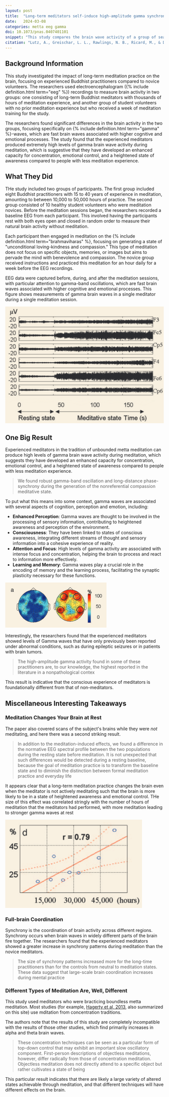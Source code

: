 ```yaml
---
layout: post
title:  "Long-term meditators self-induce high-amplitude gamma synchrony during mental practice"
date:   2024-03-08
categories: metta eeg gamma
doi: 10.1073/pnas.0407401101
snippet: "This study compares the brain wave activity of a group of seasoned meditators to that of meditation novices, both at rest and during meditation. It finds that experienced meditators generate extremely high amounts of gamma brain waves, associated with enhanced perception, consciouness, attention and memory.  These gamma waves are elevated both in- and out- side of meditation. More meditation experience is correlated with stronger gamma waves."
citation: "Lutz, A., Greischar, L. L., Rawlings, N. B., Ricard, M., & Davidson, R. J. (2004). Long-term meditators self-induce high-amplitude gamma synchrony during mental practice. In *Proceedings of the National Academy of Sciences* (Vol. 101, Issue 46, pp. 16369–16373). Proceedings of the National Academy of Sciences. [10.1073/pnas.0407401101](https://www.doi.org/10.1073/pnas.0407401101)"
---
```


## Background Information

This study investigated the impact of long-term meditation practice on the brain, focusing on experienced Buddhist practitioners compared to novice volunteers. The researchers used electroencephalogram ({% include definition.html term="eeg" %}) recordings to measure brain activity in two groups: one consisting of long-term Buddhist meditators with thousands of hours of meditation experience, and another group of student volunteers with no prior meditation experience but who received a week of meditation training for the study.

The researchers found significant differences in the brain activity in the two groups, focusing specifically on {% include definition.html term="gamma" %}-waves, which are fast brain waves associated with higher cognitive and emotional processes. The study found that the experienced meditators produced extremely high levels of gamma brain wave activity during meditation, which is suggestive that they have developed an enhanced capacity for concentration, emotional control, and a heightened state of awareness compared to people with less meditation experience.

## What They Did

THe study included two groups of participants. The first group included eight Buddhist practitioners with 15 to 40 years of experience in meditation, amounting to between 10,000 to 50,000 hours of practice. The second group consisted of 10 healthy student volunteers who were meditation novices.  Before the meditation sessions began, the researchers recorded a baseline EEG from each participant. This involved having the participants rest with both eyes open and closed in random order to measure their natural brain activity without meditation.

Each participant then engaged in meditation on the {% include definition.html term="brahmaviharas" %}, focusing on generating a state of "unconditional loving-kindness and compassion." This type of meditation does not focus on specific objects, memories, or images but aims to pervade the mind with benevolence and compassion. The novice group received instructions and practiced this meditation for an hour daily for a week before the EEG recordings.

EEG data were captured before, during, and after the meditation sessions, with particular attention to gamma-band oscillations, which are fast brain waves associated with higher cognitive and emotional processes.  This figure shows measurements of gamma brain waves in a single meditator during a single meditation session.

![The size of gamma waves for one meditator during a session measured from four electrodes.  The meditator started meditating at 45 seconds, and the amplitude of the gamma waves picks up quickly and continues to increase in size](/assets/article_images/high-amplitude-gamma-synchrony/gamma.png)

## One Big Result

Experienced meditators in the tradition of unbounded metta meditation can produce high levels of gamma brain wave activity during meditation, which suggests they have developed an enhanced capacity for concentration, emotional control, and a heightened state of awareness compared to people with less meditation experience.

> We found robust gamma-band oscillation and long-distance phase-synchrony during the generation of the nonreferential compassion meditative state.

To put what this means into some context, gamma waves are associated with several aspects of cognition, perception and emotion, including:

* **Enhanced Perception**: Gamma waves are thought to be involved in the processing of sensory information, contributing to heightened awareness and perception of the environment.
* **Consciousness**: They have been linked to states of conscious awareness, integrating different streams of thought and sensory information into a cohesive experience of reality.
* **Attention and Focus**: High levels of gamma activity are associated with intense focus and concentration, helping the brain to process and react to information more effectively.
* **Learning and Memory**: Gamma waves play a crucial role in the encoding of memory and the learning process, facilitating the synaptic plasticity necessary for these functions.

![Maps showing what fraction of the meditators in the inexperienced (left) and experienced (right) groups had increases of at least 2x in gamma wave amplitude during meditation.  Almost all experienced meditators experienced sharp spikes in the amplitude of their brain's gamma waves](/assets/article_images/high-amplitude-gamma-synchrony/gamma_map.png)

Interestingly, the researchers found that the experienced meditators showed levels of Gamma waves that have only previously been reported under abnormal conditions, such as during epileptic seizures or in patients with brain tumors.

> The high-amplitude gamma activity found in some of these practitioners are, to our knowledge, the highest reported in the literature in a nonpathological contex

This result is indicative that the conscious experience of meditators is foundationally different from that of non-meditators.

## Miscellaneous Interesting Takeaways

### Meditation Changes Your Brain at Rest

The paper also covered scans of the subject's brains while they were *not* meditating, and here there was a second striking result.

> In addition to the meditation-induced effects, we found a difference in the normative EEG spectral profile between the two populations during the resting state before meditation. It is not unexpected that such differences would be detected during a resting baseline, because the goal of meditation practice is to transform the baseline state and to diminish the distinction between formal meditation practice and everyday life

It appears clear that a long-term meditation practice changes the brain even when the meditator is not actively meditating such that the brain is more likely to be in a state of heightened awareness and emotional control.  THe size of this effect was correlated stringly with the number of hours of meditation that the meditators had performed, with more meditation leading to stronger gamma waves at rest

![Plot showing the relative gamma activation for the meditators at rest as a function of the number of hours of meditative experience they have.  There is a strong positive correlation between the number of hours of meditation experience and the strength of the resting gamma waves](/assets/article_images/high-amplitude-gamma-synchrony/gamma_vs_experience.png)

### Full-brain Coordination

Synchrony is the coordination of brain activity across different regions.  Synchrony occurs when brain waves in widely different parts of the brain fire together.  The researchers found that the experienced meditators showed a greater increase in synchrony patterns during meditation than the novice meditators.

> The size of synchrony patterns increased more for the long-time practitioners than for the controls from neutral to meditation states. These data suggest that large-scale brain coordination increases during mental practice

### Different Types of Meditation Are, Well, Different

This study used meditators who were bracticing boundless metta meditation.  Most studies (for example, [Hagerty et al, 2013](/ecstatic-meditation-reward-system), also summarized on this site) use mditation from concentration traditions.

The authors note that the results of this study are completely incompatible with the results of those other studies, which find primarily increases in alpha and theta brain waves.

> These concentration techniques can be seen as a particular form of top-down control that may exhibit an important slow oscillatory component. First-person descriptions of objectless meditations, however, differ radically from those of concentration meditation. Objectless meditation does not directly attend to a specific object but rather cultivates a state of being

This particular result indicates that there are likely a large variety of altered states achievable through meditation, and that different techniques will have different effects on the brain.
